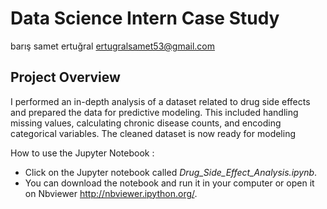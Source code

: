 # Data Science Intern Case Study
 barış samet ertuğral
 ertugralsamet53@gmail.com
 
## Project Overview
 I performed an in-depth analysis of a dataset related to drug side effects and prepared the data for predictive modeling. This included handling missing values, calculating chronic disease counts, and encoding categorical variables. The cleaned dataset is now ready for modeling
 
How to use the Jupyter Notebook :
* Click on the Jupyter notebook called *Drug_Side_Effect_Analysis.ipynb*.
* You can download the notebook and run it in your computer or open it on Nbviewer http://nbviewer.ipython.org/.

